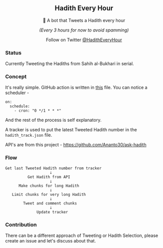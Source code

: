 <p align="center">
 <h2 align="center">Hadith Every Hour</h2>
 <p align="center">📖 A bot that Tweets a Hadith every hour</p>
 <p align="center"><i>(Every 3 hours for now to avoid spamming)</i></p>
</p>
<p align="center">
  Follow on Twitter <a href="https://twitter.com/HadithEveryHour">@HadithEveryHour</a>
</p>

### Status
Currently Tweeting the Hadiths from Sahih al-Bukhari in serial.

### Concept
It's really simple. GitHub action is written in <a href="/.github/workflows/tweet_hadith.yml">this</a> file. You can notice a scheduler - 
```
on:
  schedule:
    - cron: "0 */1 * * *"
```
And the rest of the process is self explanatory.

A tracker is used to put the latest Tweeted Hadith number in the `hadith_track.json` file. 

API's are from this project - https://github.com/Ananto30/ask-hadith

### Flow
```
Get last Tweeted Hadith number from tracker
                    ⭣
          Get Hadith from API 
                    ⭣
      Make chunks for long Hadith
                    ⭣
   Limit chunks for very long Hadith 
                    ⭣
        Tweet and comment chunks
                    ⭣
              Update tracker
```

### Contribution
There can be a different approach of Tweeting or Hadith Selection, please create an issue and let's discuss about that.
